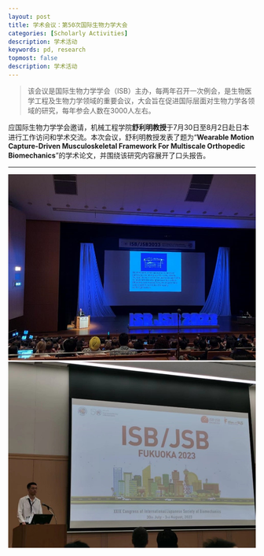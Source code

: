 ```yaml
---
layout: post
title: 学术会议：第50次国际生物力学大会
categories: [Scholarly Activities]
description: 学术活动
keywords: pd, research
topmost: false
description: 学术活动
---
```


>该会议是国际生物力学学会（ISB）主办，每两年召开一次例会，是生物医学工程及生物力学领域的重要会议，大会旨在促进国际层面对生物力学各领域的研究，每年参会人数在3000人左右。
 

应国际生物力学学会邀请，机械工程学院**舒利明教授**于7月30日至8月2日赴日本进行工作访问和学术交流。本次会议，舒利明教授发表了题为“**Wearable Motion Capture-Driven Musculoskeletal Framework For Multiscale Orthopedic Biomechanics**”的学术论文，并围绕该研究内容展开了口头报告。

---

![](/images/posts/academic/第50次国际生物力学大会1.png )
![](/images/posts/academic/第50次国际生物力学大会2.png )
